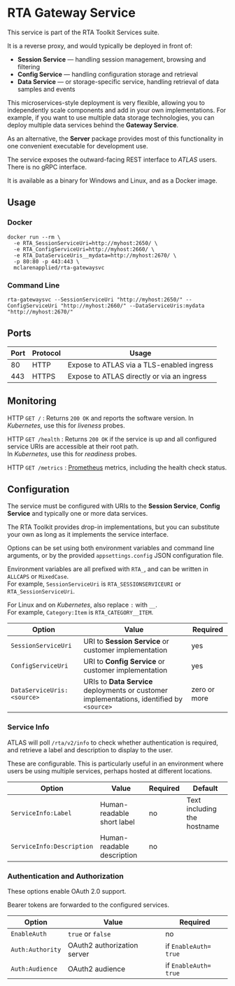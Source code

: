 # RTA Gateway Service

This service is part of the RTA Toolkit Services suite.

It is a reverse proxy, and would typically be deployed in front of:

* **Session Service** &mdash; handling session management, browsing and filtering
* **Config Service** &mdash; handling configuration storage and retrieval
* **Data Service** &mdash; or storage-specific service, handling retrieval of data samples and events

This microservices-style deployment is very flexible, allowing you to independently scale components and add in your own implementations.
For example, if you want to use multiple data storage technologies, you can deploy multiple data services behind the **Gateway Service**.
      
As an alternative, the **Server** package provides most of this functionality in one convenient executable for development use.

The service exposes the outward-facing REST interface to _ATLAS_ users. There is no gRPC interface.

It is available as a binary for Windows and Linux, and as a Docker image.

## Usage

### Docker

```
docker run --rm \
  -e RTA_SessionServiceUri=http://myhost:2650/ \
  -e RTA_ConfigServiceUri=http://myhost:2660/ \
  -e RTA_DataServiceUris__mydata=http://myhost:2670/ \
  -p 80:80 -p 443:443 \
  mclarenapplied/rta-gatewaysvc
```

### Command Line

```
rta-gatewaysvc --SessionServiceUri "http://myhost:2650/" --ConfigServiceUri "http://myhost:2660/" --DataServiceUris:mydata "http://myhost:2670/"
```

## Ports

| Port | Protocol   | Usage                                      |
|------|------------|--------------------------------------------|
| 80   | HTTP       | Expose to ATLAS via a TLS-enabled ingress  |
| 443  | HTTPS      | Expose to ATLAS directly or via an ingress |

## Monitoring

HTTP `GET /`
: Returns `200 OK` and reports the software version.
  In _Kubernetes_, use this for _liveness_ probes.

HTTP `GET /health`
: Returns `200 OK` if the service is up and all configured service URIs are accessible at their root path.  
  In _Kubernetes_, use this for _readiness_ probes.

HTTP `GET /metrics`
: [Prometheus](https://prometheus.io/) metrics, including the health check status.

## Configuration

The service must be configured with URIs to the **Session Service**, **Config Service** and typically one or more data services.

The RTA Toolkit provides drop-in implementations, but you can substitute your own as long as it implements the service interface.

Options can be set using both environment variables and command line arguments, or by the provided `appsettings.config` JSON configuration file.

Environment variables are all prefixed with `RTA_`, and can be written in `ALLCAPS` or `MixedCase`.  
For example, `SessionServiceUri` is `RTA_SESSIONSERVICEURI` or `RTA_SessionServiceUri`.

For Linux and on _Kubernetes_, also replace `:` with `__`.  
For example, `Category:Item` is `RTA_CATEGORY__ITEM`.

| Option                      | Value                                                                                      | Required     |
|-----------------------------|--------------------------------------------------------------------------------------------|--------------|
| `SessionServiceUri`         | URI to **Session Service** or customer implementation                                      | yes          |      
| `ConfigServiceUri`          | URI to **Config Service** or customer implementation                                       | yes          |      
| `DataServiceUris:<source>`  | URIs to **Data Service** deployments or customer implementations, identified by `<source>` | zero or more |

### Service Info

ATLAS will poll `/rta/v2/info` to check whether authentication is required, and retrieve a label and description to display to the user.

These are configurable.
This is particularly useful in an environment where users be using multiple services, perhaps hosted at different locations.

| Option                      | Value                      | Required | Default                     |
|-----------------------------|----------------------------|----------|-----------------------------|
| `ServiceInfo:​Label`         | Human-readable short label | no       | Text including the hostname |
| `ServiceInfo:Description`   | Human-readable description | no       |                             |

### Authentication and Authorization

These options enable OAuth 2.0 support.

Bearer tokens are forwarded to the configured services.

| Option               | Value                       | Required             |
|----------------------|-----------------------------|----------------------|
| `EnableAuth`         | `true` or `false`           | no                   |
| `Auth:Authority`     | OAuth2 authorization server | if `EnableAuth=​true` |
| `Auth:Audience`      | OAuth2 audience             | if `EnableAuth=​true` |
